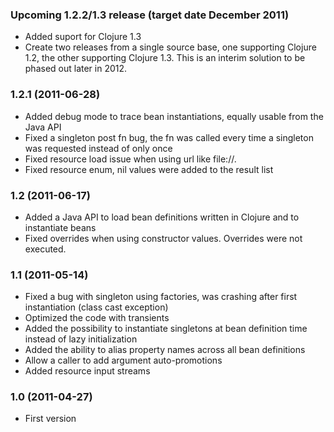 ### Upcoming 1.2.2/1.3 release (target date December 2011)

* Added suport for Clojure 1.3
* Create two releases from a single source base, one supporting Clojure 1.2, the other supporting Clojure 1.3. This is an interim solution to be phased out later in 2012.

### 1.2.1 (2011-06-28)

* Added debug mode to trace bean instantiations, equally usable from the Java API
* Fixed a singleton post fn bug, the fn was called every time a singleton was requested instead of only once
* Fixed resource load issue when using url like file://.
* Fixed resource enum, nil values were added to the result list

### 1.2 (2011-06-17)

* Added a Java API to load bean definitions written in Clojure and to instantiate beans
* Fixed overrides when using constructor values. Overrides were not
  executed.

### 1.1 (2011-05-14)

* Fixed a bug with singleton using factories, was crashing after first instantiation (class cast exception)
* Optimized the code with transients
* Added the possibility to instantiate singletons at bean definition time instead of lazy initialization
* Added the ability to alias property names across all bean definitions
* Allow a caller to add argument auto-promotions
* Added resource input streams

### 1.0 (2011-04-27)

* First version




